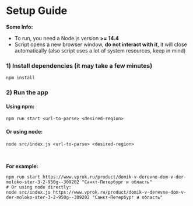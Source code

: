 # Setup Guide

<b>Some Info:</b>
 - To run, you need a Node.js version <b>>= 14.4</b>
 - Script opens a new browser window, <b>do not interact with it</b>, it will close automatically
(also script uses a lot of system resources, keep in mind)

### 1) Install dependencies (it may take a few minutes)
```
npm install
```

### 2) Run the app

#### Using npm:
```
npm run start <url-to-parse> <desired-region>
```

#### Or using node:
```
node src/index.js <url-to-parse> <desired-region>
```

<br>

<b>For example:</b>
```
npm run start https://www.vprok.ru/product/domik-v-derevne-dom-v-der-moloko-ster-3-2-950g--309202 "Санкт-Петербург и область"
# Or using node directly:
node src/index.js https://www.vprok.ru/product/domik-v-derevne-dom-v-der-moloko-ster-3-2-950g--309202 "Санкт-Петербург и область"
```